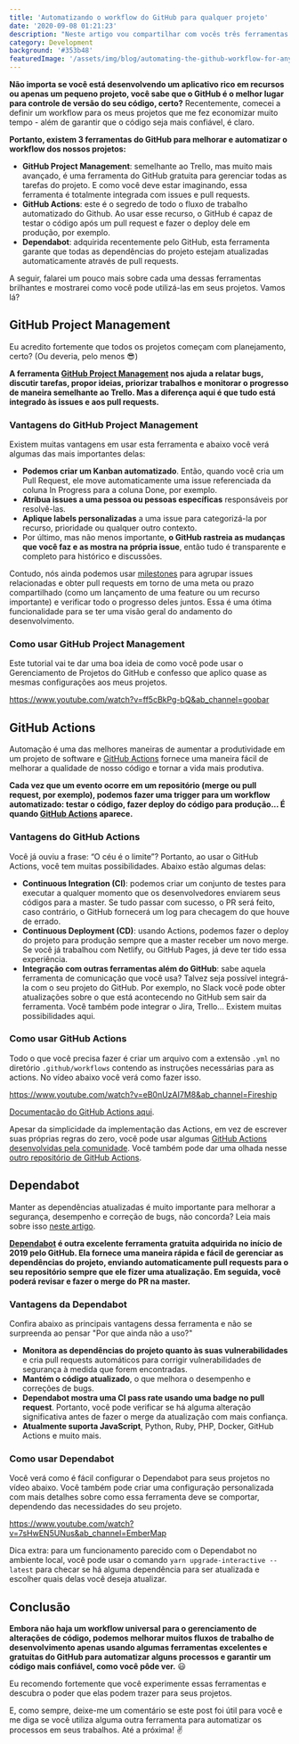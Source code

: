 ```yaml
---
title: 'Automatizando o workflow do GitHub para qualquer projeto'
date: '2020-09-08 01:21:23'
description: "Neste artigo vou compartilhar com vocês três ferramentas incríveis do GitHub que uso para automatizar processos para todos os meus projetos desde o início. Isso me ajuda a lidar com um dos maiores desafios para desenvolvedores de software: gerenciar alterações de código."
category: Development
background: '#353b48'
featuredImage: '/assets/img/blog/automating-the-github-workflow-for-any-project.jpg'
---
```


**Não importa se você está desenvolvendo um aplicativo rico em recursos ou apenas um pequeno projeto, você sabe que o GitHub é o melhor lugar para controle de versão do seu código, certo?** Recentemente, comecei a definir um workflow para os meus projetos que me fez economizar muito tempo - além de garantir que o código seja mais confiável, é claro.

**Portanto, existem 3 ferramentas do GitHub para melhorar e automatizar o workflow dos nossos projetos:**

- **GitHub Project Management**: semelhante ao Trello, mas muito mais avançado, é uma ferramenta do GitHub gratuita para gerenciar todas as tarefas do projeto. E como você deve estar imaginando, essa ferramenta é totalmente integrada com issues e pull requests.
- **GitHub Actions**: este é o segredo de todo o fluxo de trabalho automatizado do Github. Ao usar esse recurso, o GitHub é capaz de testar o código após um pull request e fazer o deploy dele em produção, por exemplo.
- **Dependabot**: adquirida recentemente pelo GitHub, esta ferramenta garante que todas as dependências do projeto estejam atualizadas automaticamente através de pull requests.

A seguir, falarei um pouco mais sobre cada uma dessas ferramentas brilhantes e mostrarei como você pode utilizá-las em seus projetos. Vamos lá?

## GitHub Project Management

Eu acredito fortemente que todos os projetos começam com planejamento, certo? (Ou deveria, pelo menos 😎)

**A ferramenta [GitHub Project Management](https://github.com/features/project-management/) nos ajuda a relatar bugs, discutir tarefas, propor ideias, priorizar trabalhos e monitorar o progresso de maneira semelhante ao Trello. Mas a diferença aqui é que tudo está integrado às issues e aos pull requests.**

### Vantagens do GitHub Project Management

Existem muitas vantagens em usar esta ferramenta e abaixo você verá algumas das mais importantes delas:

- **Podemos criar um Kanban automatizado**. Então, quando você cria um Pull Request, ele move automaticamente uma issue referenciada da coluna In Progress para a coluna Done, por exemplo.
- **Atribua issues a uma pessoa ou pessoas específicas** responsáveis por resolvê-las.
- **Aplique labels personalizadas** a uma issue para categorizá-la por recurso, prioridade ou qualquer outro contexto.
- Por último, mas não menos importante, **o GitHub rastreia as mudanças que você faz e as mostra na própria issue**, então tudo é transparente e completo para histórico e discussões.

Contudo, nós ainda podemos usar [milestones](https://docs.github.com/en/github/managing-your-work-on-github/about-milestones ) para agrupar issues relacionadas e obter pull requests em torno de uma meta ou prazo compartilhado (como um lançamento de uma feature ou um recurso importante) e verificar todo o progresso deles juntos. Essa é uma ótima funcionalidade para se ter uma visão geral do andamento do desenvolvimento.

### Como usar GitHub Project Management

Este tutorial vai te dar uma boa ideia de como você pode usar o Gerenciamento de Projetos do GitHub e confesso que aplico quase as mesmas configurações aos meus projetos.

https://www.youtube.com/watch?v=ff5cBkPg-bQ&ab_channel=goobar

## GitHub Actions

Automação é uma das melhores maneiras de aumentar a produtividade em um projeto de software e [GitHub Actions](https://github.com/features/actions) fornece uma maneira fácil de melhorar a qualidade de nosso código e tornar a vida mais produtiva.

**Cada vez que um evento ocorre em um repositório (merge ou pull request, por exemplo), podemos fazer uma trigger para um workflow automatizado: testar o código, fazer deploy do código para produção... É quando [GitHub Actions](https://github.com/features/actions) aparece.**

### Vantagens do GitHub Actions

Você já ouviu a frase: “O céu é o limite”? Portanto, ao usar o GitHub Actions, você tem muitas possibilidades. Abaixo estão algumas delas:

- **Continuous Integration (CI)**: podemos criar um conjunto de testes para executar a qualquer momento que os desenvolvedores enviarem seus códigos para a master. Se tudo passar com sucesso, o PR será feito, caso contrário, o GitHub fornecerá um log para checagem do que houve de errado.
- **Continuous Deployment (CD)**: usando Actions, podemos fazer o deploy do projeto para produção sempre que a master receber um novo merge. Se você já trabalhou com Netlify, ou GitHub Pages, já deve ter tido essa experiência.
- **Integração com outras ferramentas além do GitHub**: sabe aquela ferramenta de comunicação que você usa? Talvez seja possível integrá-la com o seu projeto do GitHub. Por exemplo, no Slack você pode obter atualizações sobre o que está acontecendo no GitHub sem sair da ferramenta. Você também pode integrar o Jira, Trello... Existem muitas possibilidades aqui.

### Como usar GitHub Actions

Todo o que você precisa fazer é criar um arquivo com a extensão `.yml` no diretório `.github/workflows` contendo as instruções necessárias para as actions. No vídeo abaixo você verá como fazer isso.

https://www.youtube.com/watch?v=eB0nUzAI7M8&ab_channel=Fireship

[Documentacão do GitHub Actions aqui](https://docs.github.com/en/actions).

Apesar da simplicidade da implementação das Actions, em vez de escrever suas próprias regras do zero, você pode usar algumas [GitHub Actions desenvolvidas pela comunidade](https://github.com/marketplace?type=actions). Você também pode dar uma olhada nesse [outro repositório de GitHub Actions](https://github.com/sdras/awesome-actions).

## Dependabot

Manter as dependências atualizadas é muito importante para melhorar a segurança, desempenho e correção de bugs, não concorda? Leia mais sobre isso [neste artigo](https://dependabot.com/blog/why-bother/).

**[Dependabot](https://dependabot.com/) é outra excelente ferramenta gratuita adquirida no início de 2019 pelo GitHub. Ela fornece uma maneira rápida e fácil de gerenciar as dependências do projeto, enviando automaticamente pull requests para o seu repositório sempre que ele fizer uma atualização. Em seguida, você poderá revisar e fazer o merge do PR na master.**

### Vantagens da Dependabot

Confira abaixo as principais vantagens dessa ferramenta e não se surpreenda ao pensar "Por que ainda não a uso?"

- **Monitora as dependências do projeto quanto às suas vulnerabilidades** e cria pull requests automáticos para corrigir vulnerabilidades de segurança à medida que forem encontradas.
- **Mantém o código atualizado**, o que melhora o desempenho e correções de bugs.
- **Dependabot mostra uma CI pass rate usando uma badge no pull request**. Portanto, você pode verificar se há alguma alteração significativa antes de fazer o merge da atualização com mais confiança.
- **Atualmente suporta JavaScript**, Python, Ruby, PHP, Docker, GitHub Actions e muito mais.

### Como usar Dependabot

Você verá como é fácil configurar o Dependabot para seus projetos no vídeo abaixo. Você também pode criar uma configuração personalizada com mais detalhes sobre como essa ferramenta deve se comportar, dependendo das necessidades do seu projeto.

https://www.youtube.com/watch?v=7sHwEN5UNus&ab_channel=EmberMap

Dica extra: para um funcionamento parecido com o Dependabot no ambiente local, você pode usar o comando `yarn upgrade-interactive --latest` para checar se há alguma dependência para ser atualizada e escolher quais delas você deseja atualizar.

## Conclusão

**Embora não haja um workflow universal para o gerenciamento de alterações de código, podemos melhorar muitos fluxos de trabalho de desenvolvimento apenas usando algumas ferramentas excelentes e gratuitas do GitHub para automatizar alguns processos e garantir um código mais confiável, como você pôde ver.** 😃

Eu recomendo fortemente que você experimente essas ferramentas e descubra o poder que elas podem trazer para seus projetos.

E, como sempre, deixe-me um comentário se este post foi útil para você e me diga se você utiliza alguma outra ferramenta para automatizar os processos em seus trabalhos. Até a próxima! ✌
